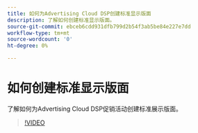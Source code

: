 ```yaml
---
title: 如何为Advertising Cloud DSP创建标准显示版面
description: 了解如何创建标准显示版面。
source-git-commit: ebceb6cdd931dfb799d2b54f3ab5be84e227e7dd
workflow-type: tm+mt
source-wordcount: '0'
ht-degree: 0%

---
```


# 如何创建标准显示版面

了解如何为Advertising Cloud DSP促销活动创建标准展示版面。

>[!VIDEO](https://video.tv.adobe.com/v/340454)
